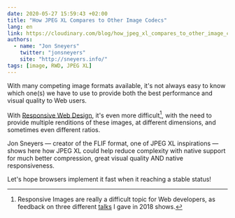 ```yaml
---
date: 2020-05-27 15:59:43 +02:00
title: "How JPEG XL Compares to Other Image Codecs"
lang: en
link: https://cloudinary.com/blog/how_jpeg_xl_compares_to_other_image_codecs
authors:
  - name: "Jon Sneyers"
    twitter: "jonsneyers"
    site: "http://sneyers.info/"
tags: [image, RWD, JPEG XL]
---
```


With many competing image formats available, it's not always easy to know which one(s) we have to use to provide both the best performance and visual quality to Web users.

With [Responsive Web Design](/tags/rwd/), it's even more difficult[^talks], with the need to provide multiple renditions of these images, at different dimensions, and sometimes even different ratios.

[^talks]: Responsive Images are really a difficult topic for Web developers, as feedback on three different [talks](/talks/) I gave in 2018 shows.

Jon Sneyers — creator of the FLIF format, one of JPEG XL inspirations — shows here how JPEG XL could help reduce complexity with native support for much better compression, great visual quality AND native responsiveness.

Let's hope browsers implement it fast when it reaching a stable status!
